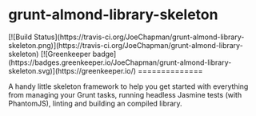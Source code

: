
<h1>grunt-almond-library-skeleton</h1> [![Build Status](https://travis-ci.org/JoeChapman/grunt-almond-library-skeleton.png)](https://travis-ci.org/JoeChapman/grunt-almond-library-skeleton) [![Greenkeeper badge](https://badges.greenkeeper.io/JoeChapman/grunt-almond-library-skeleton.svg)](https://greenkeeper.io/)
==============

<p>A handy little skeleton framework to help you get started with everything from managing your Grunt tasks, running headless Jasmine tests (with PhantomJS), linting and building an compiled library.</p>